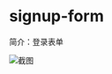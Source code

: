 # signup-form

简介：登录表单

![截图](https://img.alicdn.com/tfs/TB1wHA9ib_I8KJjy1XaXXbsxpXa-616-612.png)





